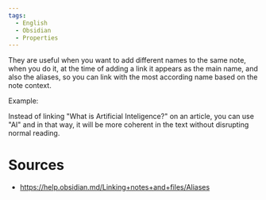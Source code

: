 ```yaml
---
tags:
  - English
  - Obsidian
  - Properties
---
```

They are useful when you want to add different names to the same note, when you do it, at the time of adding a link it appears as the main name, and also the aliases, so you can link with the most according name based on the note context.

Example:

Instead of linking "What is Artificial Inteligence?" on an article, you can use "AI" and in that way, it will be more coherent in the text without disrupting normal reading.

# Sources
- https://help.obsidian.md/Linking+notes+and+files/Aliases